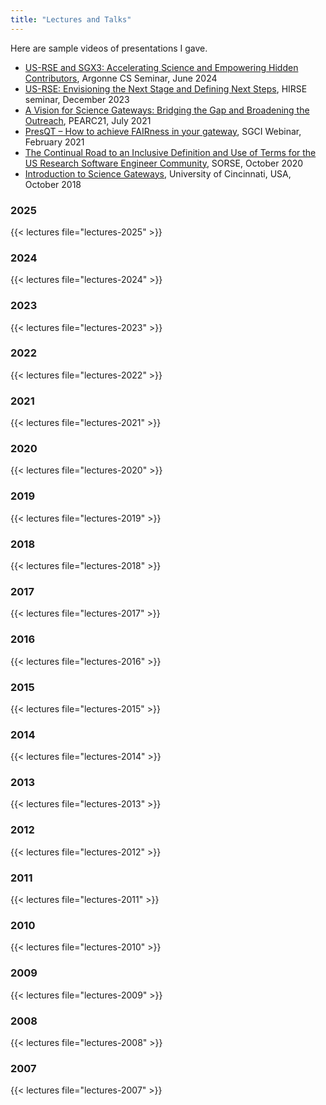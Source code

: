 ```yaml
---
title: "Lectures and Talks"
---
```


Here are sample videos of presentations I gave.

- [US-RSE and SGX3: Accelerating Science and Empowering Hidden Contributors](https://anl.app.box.com/s/9eubp0ffxv4iwkfbxhv9i91m236kikx7), Argonne CS Seminar, June 2024
- [US-RSE: Envisioning the Next Stage and Defining Next Steps](https://www.youtube.com/watch?v=Gy2i1borUPc), HIRSE seminar, December 2023
- [A Vision for Science Gateways: Bridging the Gap and Broadening the Outreach](https://drive.google.com/file/d/14ExOse21mBQXa8JXzSt1by08aXuZGsUZ/view?usp=sharing), PEARC21, July 2021
- [PresQT – How to achieve FAIRness in your gateway](https://sciencegateways.org/-/presqt-how-to-achieve-fairness-in-your-gateway), SGCI Webinar, February 2021
- [The Continual Road to an Inclusive Definition and Use of Terms for the US Research Software Engineer Community](https://youtu.be/yvNBb78BOK4), SORSE, October 2020
- [Introduction to Science Gateways](https://www.youtube.com/watch?v=gpoiUM2Efkc), University of Cincinnati, USA, October 2018

### 2025

{{< lectures file="lectures-2025" >}}



### 2024

{{< lectures file="lectures-2024" >}}



### 2023

{{< lectures file="lectures-2023" >}}



### 2022

{{< lectures file="lectures-2022" >}}



### 2021

{{< lectures file="lectures-2021" >}}



### 2020

{{< lectures file="lectures-2020" >}}



### 2019

{{< lectures file="lectures-2019" >}}



### 2018

{{< lectures file="lectures-2018" >}}



### 2017

{{< lectures file="lectures-2017" >}}



### 2016

{{< lectures file="lectures-2016" >}}



### 2015

{{< lectures file="lectures-2015" >}}



### 2014

{{< lectures file="lectures-2014" >}}



### 2013

{{< lectures file="lectures-2013" >}}



### 2012

{{< lectures file="lectures-2012" >}}



### 2011

{{< lectures file="lectures-2011" >}}

 

### 2010

{{< lectures file="lectures-2010" >}}



### 2009

{{< lectures file="lectures-2009" >}}



### 2008

{{< lectures file="lectures-2008" >}}



### 2007

{{< lectures file="lectures-2007" >}}
